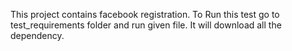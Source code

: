 This project contains facebook registration.
To Run this test go to test_requirements folder and run given file.
It will download all the dependency.

